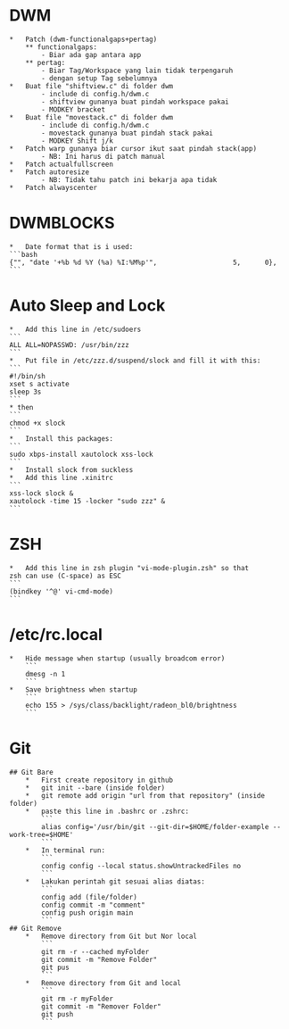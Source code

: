 # DWM
    *   Patch (dwm-functionalgaps+pertag)
        ** functionalgaps:
            - Biar ada gap antara app
        ** pertag:
            - Biar Tag/Workspace yang lain tidak terpengaruh
            - dengan setup Tag sebelumnya
    *   Buat file "shiftview.c" di folder dwm
            - include di config.h/dwm.c
            - shiftview gunanya buat pindah workspace pakai
            - MODKEY bracket
    *   Buat file "movestack.c" di folder dwm
            - include di config.h/dwm.c
            - movestack gunanya buat pindah stack pakai
            - MODKEY Shift j/k
    *   Patch warp gunanya biar cursor ikut saat pindah stack(app)
            - NB: Ini harus di patch manual
    *   Patch actualfullscreen
    *   Patch autoresize
            - NB: Tidak tahu patch ini bekarja apa tidak
    *   Patch alwayscenter

# DWMBLOCKS
    *   Date format that is i used:
    ```bash
	{"", "date '+%b %d %Y (%a) %I:%M%p'",					5,		0},
    ```

# Auto Sleep and Lock
    *   Add this line in /etc/sudoers
    ```
    ALL ALL=NOPASSWD: /usr/bin/zzz
    ```
    *   Put file in /etc/zzz.d/suspend/slock and fill it with this:
    ```
    #!/bin/sh
    xset s activate
    sleep 3s
    ```
    * then
    ```
    chmod +x slock
    ```
    *   Install this packages:
    ```
    sudo xbps-install xautolock xss-lock
    ```
    *   Install slock from suckless
    *   Add this line .xinitrc
    ```
    xss-lock slock &
    xautolock -time 15 -locker "sudo zzz" &
    ```
# ZSH
    *   Add this line in zsh plugin "vi-mode-plugin.zsh" so that
    zsh can use (C-space) as ESC
    ```
    (bindkey '^@' vi-cmd-mode)
    ```

# /etc/rc.local
    *   Hide message when startup (usually broadcom error)
        ```
        dmesg -n 1
        ```
    *   Save brightness when startup
        ```
        echo 155 > /sys/class/backlight/radeon_bl0/brightness
        ```

# Git
    ## Git Bare
        *   First create repository in github
        *   git init --bare (inside folder)
        *   git remote add origin "url from that repository" (inside folder)
        *   paste this line in .bashrc or .zshrc:
            ```
            alias config='/usr/bin/git --git-dir=$HOME/folder-example --work-tree=$HOME'
            ```
        *   In terminal run:
            ```
            config config --local status.showUntrackedFiles no
            ```
        *   Lakukan perintah git sesuai alias diatas:
            ```
            config add (file/folder)
            config commit -m "comment"
            config push origin main
            ```
    ## Git Remove
        *   Remove directory from Git but Nor local
            ```
            git rm -r --cached myFolder
            git commit -m "Remove Folder"
            git pus
            ```
        *   Remove directory from Git and local
            ```
            git rm -r myFolder
            git commit -m "Remover Folder"
            git push
            ```
